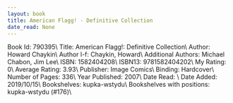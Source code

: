 ```yaml
---
layout: book
title: American Flagg! - Definitive Collection
date_read: None
---
```


Book Id: 790395\ 
Title: American Flagg!: Definitive Collection\ 
Author: Howard Chaykin\ 
Author l-f: Chaykin, Howard\ 
Additional Authors: Michael Chabon, Jim Lee\ 
ISBN: 1582404208\ 
ISBN13: 9781582404202\ 
My Rating: 0\ 
Average Rating: 3.93\ 
Publisher: Image Comics\ 
Binding: Hardcover\ 
Number of Pages: 336\ 
Year Published: 2007\ 
Date Read: \ 
Date Added: 2019/10/15\ 
Bookshelves: kupka-wstydu\ 
Bookshelves with positions: kupka-wstydu (#176)\ 

